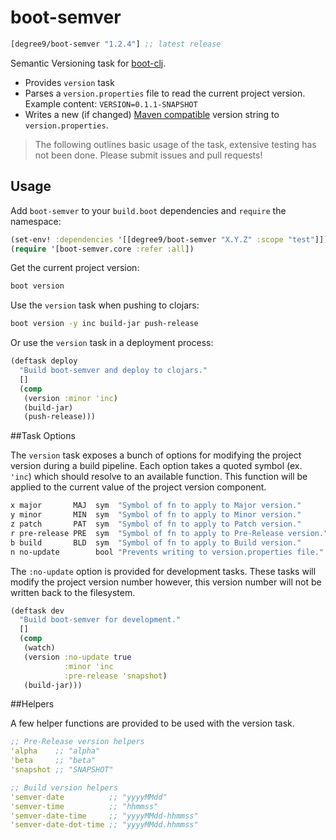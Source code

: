 # boot-semver

[](dependency)
```clojure
[degree9/boot-semver "1.2.4"] ;; latest release
```
[](/dependency)

Semantic Versioning task for [boot-clj][1].

* Provides `version` task
* Parses a `version.properties` file to read the current project version. Example content:
  `VERSION=0.1.1-SNAPSHOT`
* Writes a new (if changed) [Maven compatible][2] version string to `version.properties`.

> The following outlines basic usage of the task, extensive testing has not been done.
> Please submit issues and pull requests!

## Usage

Add `boot-semver` to your `build.boot` dependencies and `require` the namespace:

```clj
(set-env! :dependencies '[[degree9/boot-semver "X.Y.Z" :scope "test"]])
(require '[boot-semver.core :refer :all])
```

Get the current project version:

```bash
boot version
```

Use the `version` task when pushing to clojars:

```bash
boot version -y inc build-jar push-release
```

Or use the `version` task in a deployment process:

```clojure
(deftask deploy
  "Build boot-semver and deploy to clojars."
  []
  (comp
   (version :minor 'inc)
   (build-jar)
   (push-release)))
```

##Task Options

The `version` task exposes a bunch of options for modifying the project version during a build pipeline.
Each option takes a quoted symbol (ex. `'inc`) which should resolve to an available function. This function will be applied to the current value of the project version component.

```clojure
x major       MAJ  sym  "Symbol of fn to apply to Major version."
y minor       MIN  sym  "Symbol of fn to apply to Minor version."
z patch       PAT  sym  "Symbol of fn to apply to Patch version."
r pre-release PRE  sym  "Symbol of fn to apply to Pre-Release version."
b build       BLD  sym  "Symbol of fn to apply to Build version."
n no-update        bool "Prevents writing to version.properties file."
```

The `:no-update` option is provided for development tasks. These tasks will modify the project version number however, this version number will not be written back to the filesystem.

```clojure
(deftask dev
  "Build boot-semver for development."
  []
  (comp
   (watch)
   (version :no-update true
            :minor 'inc
            :pre-release 'snapshot)
   (build-jar)))
```

##Helpers

A few helper functions are provided to be used with the version task.

```clojure
;; Pre-Release version helpers
'alpha    ;; "alpha"
'beta     ;; "beta"
'snapshot ;; "SNAPSHOT"

;; Build version helpers
'semver-date          ;; "yyyyMMdd"
'semver-time          ;; "hhmmss"
'semver-date-time     ;; "yyyyMMdd-hhmmss"
'semver-date-dot-time ;; "yyyyMMdd.hhmmss"
```

[1]: https://github.com/boot-clj/boot
[2]: https://docs.oracle.com/middleware/1212/core/MAVEN/maven_version.htm
